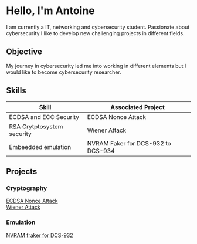 # Hello, I'm Antoine

I am currently a IT, networking and cybersecurity student. Passionate about cybersecurity I like to develop new challenging projects in different fields. 

## Objective

My journey in cybersecurity led me into working in different elements but I would like to become cybersecurity researcher. 

## Skills

| Skill                                         | Associated Project         |
|-----------------------------------------------|----------------------------|
| ECDSA and ECC Security      | ECDSA Nonce Attack |
| RSA Crytptosystem security | Wiener Attack |
| Embeedded emulation  | NVRAM Faker for DCS-932 to DCS-934 |

## Projects

### Cryptography
[ECDSA Nonce Attack](https://github.com/antcpl/ECDSA-same-nonce-attack)  
[Wiener Attack](https://github.com/antcpl/wiener-attack)

### Emulation
[NVRAM fraker for DCS-932](https://github.com/antcpl/nvram-faker-dcs930)



